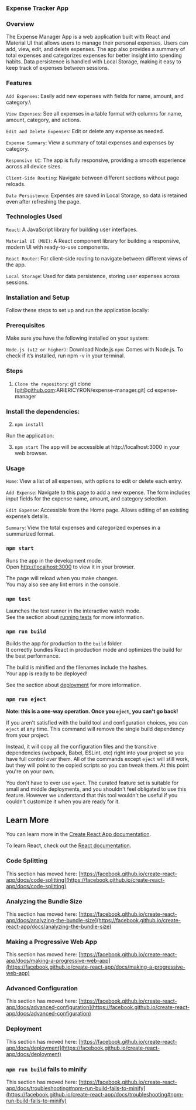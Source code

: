 ### Expense Tracker App
### Overview
The Expense Manager App is a web application built with React and Material UI that allows users to manage their personal expenses. Users can add, view, edit, and delete expenses. The app also provides a summary of total expenses and categorizes expenses for better insight into spending habits. Data persistence is handled with Local Storage, making it easy to keep track of expenses between sessions.

### Features
`Add Expenses`: Easily add new expenses with fields for name, amount, and category.\

`View Expenses`: See all expenses in a table format with columns for name, amount, category, and actions.

`Edit and Delete Expenses`: Edit or delete any expense as needed.

`Expense Summary`: View a summary of total expenses and expenses by category.

`Responsive UI`: The app is fully responsive, providing a smooth experience across all device sizes.

`Client-Side Routing`: Navigate between different sections without page reloads.

`Data Persistence`: Expenses are saved in Local Storage, so data is retained even after refreshing the page.

### Technologies Used
`React`: A JavaScript library for building user interfaces.

`Material UI (MUI)`: A React component library for building a responsive, modern UI with ready-to-use components.

`React Router`: For client-side routing to navigate between different views of the app.

`Local Storage`: Used for data persistence, storing user expenses across sessions.

### Installation and Setup
Follow these steps to set up and run the application locally:

### Prerequisites
Make sure you have the following installed on your system:

`Node.js (v12 or higher)`: Download Node.js
`npm`: Comes with Node.js. To check if it’s installed, run npm -v in your terminal.

### Steps
1. `Clone the repository`:
git clone [git@github.com:ARIERICYRON/expense-manager.git]
cd expense-manager

### Install the dependencies:
2. `npm install`


Run the application:

3. `npm start`
The app will be accessible at http://localhost:3000 in your web browser.

### Usage
`Home`: View a list of all expenses, with options to edit or delete each entry.

`Add Expense`: Navigate to this page to add a new expense. The form includes input fields for the expense name, amount, and category selection.

`Edit Expense`: Accessible from the Home page. Allows editing of an existing expense’s details.

`Summary`: View the total expenses and categorized expenses in a summarized format.


### `npm start`

Runs the app in the development mode.\
Open [http://localhost:3000](http://localhost:3000) to view it in your browser.

The page will reload when you make changes.\
You may also see any lint errors in the console.

### `npm test`

Launches the test runner in the interactive watch mode.\
See the section about [running tests](https://facebook.github.io/create-react-app/docs/running-tests) for more information.

### `npm run build`

Builds the app for production to the `build` folder.\
It correctly bundles React in production mode and optimizes the build for the best performance.

The build is minified and the filenames include the hashes.\
Your app is ready to be deployed!

See the section about [deployment](https://facebook.github.io/create-react-app/docs/deployment) for more information.

### `npm run eject`

**Note: this is a one-way operation. Once you `eject`, you can't go back!**

If you aren't satisfied with the build tool and configuration choices, you can `eject` at any time. This command will remove the single build dependency from your project.

Instead, it will copy all the configuration files and the transitive dependencies (webpack, Babel, ESLint, etc) right into your project so you have full control over them. All of the commands except `eject` will still work, but they will point to the copied scripts so you can tweak them. At this point you're on your own.

You don't have to ever use `eject`. The curated feature set is suitable for small and middle deployments, and you shouldn't feel obligated to use this feature. However we understand that this tool wouldn't be useful if you couldn't customize it when you are ready for it.

## Learn More

You can learn more in the [Create React App documentation](https://facebook.github.io/create-react-app/docs/getting-started).

To learn React, check out the [React documentation](https://reactjs.org/).

### Code Splitting

This section has moved here: [https://facebook.github.io/create-react-app/docs/code-splitting](https://facebook.github.io/create-react-app/docs/code-splitting)

### Analyzing the Bundle Size

This section has moved here: [https://facebook.github.io/create-react-app/docs/analyzing-the-bundle-size](https://facebook.github.io/create-react-app/docs/analyzing-the-bundle-size)

### Making a Progressive Web App

This section has moved here: [https://facebook.github.io/create-react-app/docs/making-a-progressive-web-app](https://facebook.github.io/create-react-app/docs/making-a-progressive-web-app)

### Advanced Configuration

This section has moved here: [https://facebook.github.io/create-react-app/docs/advanced-configuration](https://facebook.github.io/create-react-app/docs/advanced-configuration)

### Deployment

This section has moved here: [https://facebook.github.io/create-react-app/docs/deployment](https://facebook.github.io/create-react-app/docs/deployment)

### `npm run build` fails to minify

This section has moved here: [https://facebook.github.io/create-react-app/docs/troubleshooting#npm-run-build-fails-to-minify](https://facebook.github.io/create-react-app/docs/troubleshooting#npm-run-build-fails-to-minify)
